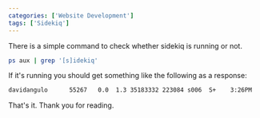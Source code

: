 ```yaml
---
categories: ['Website Development']
tags: ['Sidekiq']
---
```

There is a simple command to check whether sidekiq is running or not.

```sh
ps aux | grep '[s]idekiq'
```

If it's running you should get something like the following as a response:
```txt
davidangulo      55267   0.0  1.3 35183332 223084 s006  S+    3:26PM   0:05.05 sidekiq 5.2.8 myapp [0 of 3 busy]
```

That's it. Thank you for reading.
